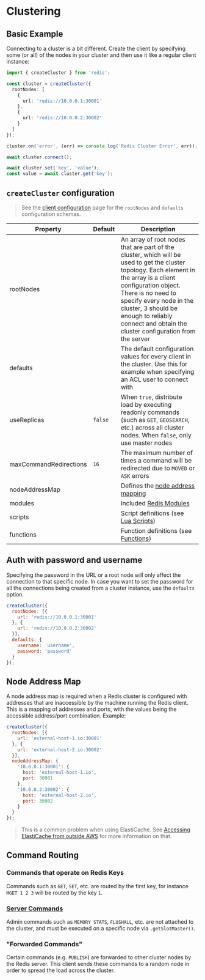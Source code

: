 # Clustering

## Basic Example

Connecting to a cluster is a bit different. Create the client by specifying some (or all) of the nodes in your cluster and then use it like a regular client instance:

```typescript
import { createCluster } from 'redis';

const cluster = createCluster({
  rootNodes: [
    {
      url: 'redis://10.0.0.1:30001'
    },
    {
      url: 'redis://10.0.0.2:30002'
    }
  ]
});

cluster.on('error', (err) => console.log('Redis Cluster Error', err));

await cluster.connect();

await cluster.set('key', 'value');
const value = await cluster.get('key');
```

## `createCluster` configuration

> See the [client configuration](./client-configuration.md) page for the `rootNodes` and `defaults` configuration schemas.

| Property               | Default | Description                                                                                                                                                                                                                                                                                                         |
|------------------------|---------|---------------------------------------------------------------------------------------------------------------------------------------------------------------------------------------------------------------------------------------------------------------------------------------------------------------------|
| rootNodes              |         | An array of root nodes that are part of the cluster, which will be used to get the cluster topology. Each element in the array is a client configuration object. There is no need to specify every node in the cluster, 3 should be enough to reliably connect and obtain the cluster configuration from the server |
| defaults               |         | The default configuration values for every client in the cluster.  Use this for example when specifying an ACL user to connect with                                                                                                                                                                                 |
| useReplicas            | `false` | When `true`, distribute load by executing readonly commands (such as `GET`, `GEOSEARCH`, etc.) across all cluster nodes. When `false`, only use master nodes                                                                                                                                                        |
| maxCommandRedirections | `16`    | The maximum number of times a command will be redirected due to `MOVED` or `ASK` errors                                                                                                                                                                                                                             |
| nodeAddressMap         |         | Defines the [node address mapping](#node-address-map)                                                                                                                                                                                                                                                               |
| modules                |         | Included [Redis Modules](../README.md#packages)                                                                                                                                                                                                                                                                     |
| scripts                |         | Script definitions (see [Lua Scripts](../README.md#lua-scripts))                                                                                                                                                                                                                                                    |
| functions              |         | Function definitions (see [Functions](../README.md#functions))                                                                                                                                                                                                                                                      |
## Auth with password and username

Specifying the password in the URL or a root node will only affect the connection to that specific node. In case you want to set the password for all the connections being created from a cluster instance, use the `defaults` option.
```javascript
createCluster({
  rootNodes: [{
    url: 'redis://10.0.0.1:30001'
  }, {
    url: 'redis://10.0.0.2:30002'
  }],
  defaults: {
    username: 'username',
    password: 'password'
  }
});
```

## Node Address Map

A node address map is required when a Redis cluster is configured with addresses that are inaccessible by the machine running the Redis client.
This is a mapping of addresses and ports, with the values being the accessible address/port combination. Example:

```javascript
createCluster({
  rootNodes: [{
    url: 'external-host-1.io:30001'
  }, {
    url: 'external-host-2.io:30002'
  }],
  nodeAddressMap: {
    '10.0.0.1:30001': {
      host: 'external-host-1.io',
      port: 30001
    },
    '10.0.0.2:30002': {
      host: 'external-host-2.io',
      port: 30002
    }
  }
});
```

> This is a common problem when using ElastiCache. See [Accessing ElastiCache from outside AWS](https://docs.aws.amazon.com/AmazonElastiCache/latest/red-ug/accessing-elasticache.html) for more information on that.

## Command Routing

### Commands that operate on Redis Keys

Commands such as `GET`, `SET`, etc. are routed by the first key, for instance `MGET 1 2 3` will be routed by the key `1`.

### [Server Commands](https://redis.io/commands#server)

Admin commands such as `MEMORY STATS`, `FLUSHALL`, etc. are not attached to the cluster, and must be executed on a specific node via `.getSlotMaster()`.

### "Forwarded Commands"

Certain commands (e.g. `PUBLISH`) are forwarded to other cluster nodes by the Redis server. This client sends these commands to a random node in order to spread the load across the cluster.

